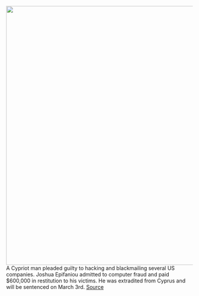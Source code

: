 <img src='https://cdn.vox-cdn.com/thumbor/UnKFJctiL6U5aBmLvBt-a6oACn0=/0x0:2040x1360/1200x800/filters:focal(857x517:1183x843)/cdn.vox-cdn.com/uploads/chorus_image/image/68723289/acastro_200915_1777_hacking_0001.0.jpg' width='700px' /><br/>
A Cypriot man pleaded guilty to hacking and blackmailing several US companies. Joshua Epifaniou admitted to computer fraud and paid $600,000 in restitution to his victims. He was extradited from Cyprus and will be sentenced on March 3rd.
<a href='https://www.theverge.com/2021/1/26/22250518/cyprus-hacker-adafruit-hack-blackmail-bitcoin'> Source <a/>